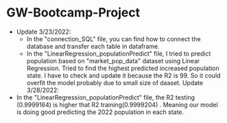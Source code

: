 # GW-Bootcamp-Project
- Update 3/23/2022: 
    - In the "connection_SQL" file, you can find how to connect the database and transfer each table in dataframe.
    - In the "LinearRegression_populationPredict" file, I tried to predict population based on "market_pop_data" dataset using Linear Regression. Tried to find the highest predicted increased population state. I have to check and update it because the R2 is 99. So it could overfit the model probably due to small size of daaset.
Update 3/28/2022:
 - In the "LinearRegression_populationPredict" file, the R2 testing (0.9999164)  is higher that R2 training(0.9999204) . Meaning our model is doing good predicting the 2022 population in each state. 

